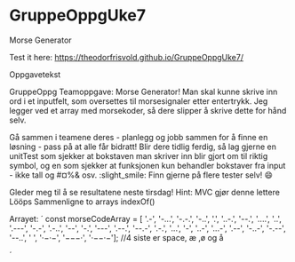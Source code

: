 # GruppeOppgUke7
Morse Generator

Test it here: https://theodorfrisvold.github.io/GruppeOppgUke7/


Oppgavetekst

GruppeOppg
Teamoppgave: Morse Generator!
Man skal kunne skrive inn ord i et inputfelt, som oversettes til morsesignaler etter entertrykk.
Jeg legger ved et array med morsekoder, så dere slipper å skrive dette for hånd selv.

Gå sammen i teamene deres - planlegg og jobb sammen for å finne en løsning - pass på at alle får bidratt!
Blir dere tidlig ferdig, så lag gjerne en unitTest som sjekker at bokstaven man skriver inn blir gjort om til riktig symbol, 
og en som sjekker at funksjonen kun behandler bokstaver fra input - ikke tall og #¤%& osv. :slight_smile:
 Finn gjerne på flere tester selv! :smile:

Gleder meg til å se resultatene neste tirsdag!
Hint:
MVC gjør denne lettere
Lööps
Sammenligne to arrays
indexOf()


Arrayet:
´
    const morseCodeArray =  [ '.-', '-...', '-.-.', '-..', '.', '..-.', '--.', '....',
    '..', '.---', '-.-', '.-..', '--', '-.', '---', '.--.',
    '--.-', '.-.', '...', '-', '..-', '...-', '.--', '-..-',
    '-.--', '--..', ' ', '·−·−', '−−−·', '·−−·−']; //4 siste er space, æ ,ø og å

´
